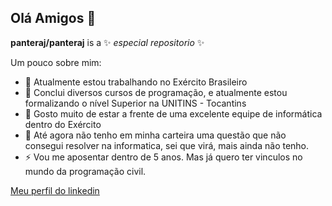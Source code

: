 ## Olá Amigos 👋


**panteraj/panteraj** is a ✨ _especial repositorio_ ✨

Um pouco sobre mim:

- 🔭 Atualmente estou trabalhando no Exército Brasileiro
- 🌱 Conclui diversos cursos de programação, e atualmente estou formalizando o nível Superior na UNITINS - Tocantins
- 👯 Gosto muito de estar a frente de uma excelente equipe de informática dentro do Exército
- 🤔 Até agora não tenho em minha carteira uma questão que não consegui resolver na informatica, sei que virá, mais ainda não tenho. 
- ⚡ Vou me aposentar dentro de 5 anos. Mas já quero ter vinculos no mundo da programação civil.
   
[Meu perfil do linkedin](https://www.linkedin.com/in/arnaldo-araujo-jr)
